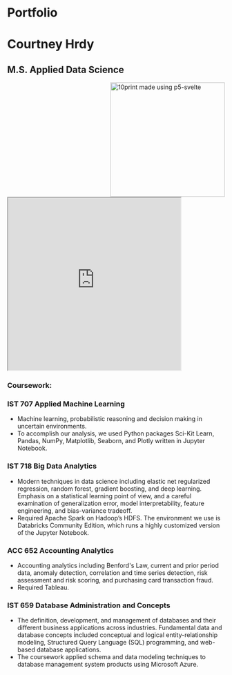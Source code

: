 # Portfolio 
# Courtney Hrdy 
## M.S. Applied Data Science

<img align="right" src="https://res.cloudinary.com/practicaldev/image/fetch/s--5L4QI4B_--/c_limit%2Cf_auto%2Cfl_progressive%2Cq_66%2Cw_880/https://dev-to-uploads.s3.amazonaws.com/i/ozuet5qpew6t9rup6o4p.gif" alt="10print made using p5-svelte" width="265" height="265" />

<iframe style="width: 400px; height: 400px; overflow: hidden;"  scrolling="no" 
        src="https://editor.p5js.org/courtneyhrdy/full/Vmy2BttmQ"></iframe>

### Coursework:

### IST 707 Applied Machine Learning

- Machine learning, probabilistic reasoning and decision making in uncertain environments. 
- To accomplish our analysis, we used Python packages Sci-Kit Learn, Pandas, NumPy, Matplotlib, Seaborn, and Plotly written in Jupyter Notebook. 

### IST 718 Big Data Analytics 

- Modern techniques in data science including elastic net regularized regression, random forest, gradient boosting, and deep learning. Emphasis on a statistical learning point of view, and a careful examination of generalization error, model interpretability, feature engineering, and bias-variance tradeoff. 
- Required Apache Spark on Hadoop’s HDFS. The environment we use is Databricks Community Edition, which runs a highly customized version of the Jupyter Notebook.

### ACC 652 Accounting Analytics 

- Accounting analytics including Benford's Law, current and prior period data, anomaly detection, correlation and time series detection, risk assessment and risk scoring, and purchasing card transaction fraud.
- Required Tableau.

### IST 659 Database Administration and Concepts

- The definition, development, and management of databases and their different business applications across industries. Fundamental data and database concepts included conceptual and logical entity-relationship modeling, Structured Query Language (SQL) programming, and web-based database applications.
- The coursework applied schema and data modeling techniques to database management system products using Microsoft Azure.


